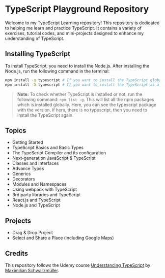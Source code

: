 # TypeScript Playground Repository

Welcome to my TypeScript Learning repository! This repository is dedicated to helping me learn and practice TypeScript. It contains a variety of exercises, tutorial codes, and mini-projects designed to enhance my understanding of TypeScript.

## Installing TypeScript

To install TypeScript, you need to install the Node.js. After installing the Node.js, run the following command in the terminal:

```bash
npm install -g typescript # If you want to install the TypeScript globally.
npm install -D typescript # If you want to install the TypeScript as a dev dependency.
```

> **Note:** To check whether TypeScript is installed or not, run the following command: `npm list -g`. This will list all the npm packages which is installed globally. Here, you can see the typescript package with the version. If here, there is no typescript, then you need to install the TypeScript again.

## Topics

- Getting Started
- TypeScript Basics and Basic Types
- The TypeScript Compiler and its configuration
- Next-generation JavaScript & TypeScript
- Classes and Interfaces
- Advance Types
- Generics
- Decorators
- Modules and Namespaces
- Using webpack with TypeScript
- 3rd party libraries and TypeScript
- React.js and TypeScript
- Node.js and TypeScript

## Projects

- Drag & Drop Project
- Select and Share a Place (including Google Maps)

## Credits

This repository follows the Udemy course [Understanding TypeScript](https://www.udemy.com/course/understanding-typescript/) by [Maximilian Schwarzmüller](https://www.udemy.com/user/maximilian-schwarzmuller/).
